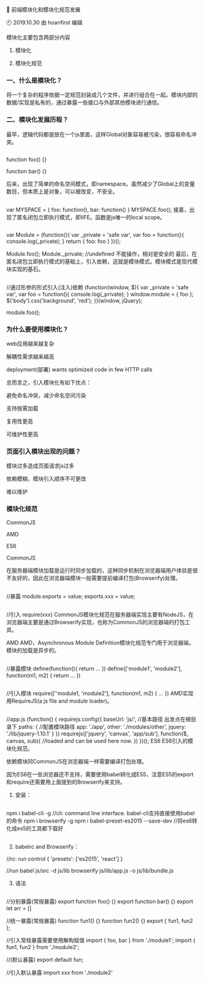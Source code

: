 🐾 前端模块化和模块化规范发展

🕘 2019.10.30 由 hoanfirst 编辑

模块化主要包含两部分内容

1. 模块化

2. 模块化规范

### 一、什么是模块化？

将一个复杂的程序依据一定规范封装成几个文件，并进行组合在一起。模块内部的数据/实现是私有的，通过暴露一些接口与外部其他模块进行通信。

### 二、模块化发展历程？

最早，逻辑代码都是放在一个js里面，这样Global对象容易被污染，很容易命名冲突。

```javascript


```
function foo() {}

function bar() {}

后来，出现了简单的命名空间模式，即namespace。虽然减少了Global上的变量数目，但本质上是对象，可以被改变，不安全。
```javascript


```
var MYSPACE = {
  foo: function(),
  bar: function()
}
MYSPACE.foo();
接着，出现了匿名闭包立即执行模式，即IIFE。函数是js唯一的local scope。
```javascript


```
var Module = (function(){
  var _private = 'safe var',
  var foo = function(){ console.log(_private); }
  return {
    foo: foo
  }
})();

Module.foo();
Module._private; //undefined 不能操作，相对是安全的
最后，在匿名闭包立即执行模式的基础上，引入依赖，这就是模块模式。模块模式是现代模块实现的基石。
```javascript


```
//通过形参的形式引入(注入)依赖
(function(window, $){
  var _private = 'safe var',
  var foo = function(){ console.log(_private); }
  window.module = { foo };
  $('body').css('background', 'red');
})(window, jQuery);

module.foo(); 

### 为什么要使用模块化？

web应用越来越复杂

解耦性需求越来越高

deployment(部署) wants optimized code in few HTTP calls

总而言之，引入模块化有如下优点：

避免命名冲突，减少命名空间污染

支持按需加载

复用性更高

可维护性更高

### 页面引入模块出现的问题？

模块过多造成页面请求js过多

依赖模糊，模块引入顺序不可更改

难以维护

### 模块化规范

CommonJS

AMD

ES6

CommonJS

在服务器端模块加载是运行时同步加载的，这种同步机制在浏览器端用户体验是很不友好的，因此在浏览器端模块一般需要提前编译打包(Browserify)处理。
```javascript


```
//暴露
module.exports = value;
exports.xxx = value;
```javascript


```
//引入
require(xxx)
CommonJS模块化规范在服务器端实现主要有NodeJS，在浏览器端主要是通过Browserify实现，也称为CommonJS的浏览器端的打包工具。

AMD
AMD，Asynchronous Module Definition模块化规范专门用于浏览器端，模块的加载是异步的。
```javascript


```
//暴露模块
define(function(){
  return ...
})
define(['module1', 'module2'], function(m1, m2) {
  return ...
})
```javascript


```
//引入模块
require([''module1, 'module2'], function(m1, m2) {
  ...
})
AMD实现用RequireJS(a js file and module loader)。
```javascript


```
//app.js
(function() {
  requirejs.config({
    baseUrl: 'js/', //基本路径 出发点在根目录下
    paths: { //配置模块路径
        app: './app',
        other: './modules/other',
        jquery: './lib/jquery-1.10.1'
    }
  })
  requirejs(['jquery', 'canvas', 'app/sub'], function($, canvas, sub){
    //loaded and can be used here now.
  }) 
})();
ES6
ES6引入的模块化规范。

依赖模块同CommonJS在浏览器端一样需要编译打包处理。

因为ES6在一些浏览器还不支持，需要使用babel转化成ES5，注意ES5的export和require还需要用上面提到的Browserify来支持。

1. 安装：
```javascript


```
npm i babel-cli -g //cli: command line interface. babel-cli支持直接使用babel的命令
npm i browserify -g
npm i babel-preset-es2015 --save-dev //将es6转化成es5的工具都下载好

```javascript


```
2. babelrc and Browserify：

//rc: run control
{
  'presets': ['es2015', 'react']
}

//run
babel js/src -d js/lib
browserify js/lib/app.js -o js/lib/bundle.js

3. 语法

```javascript


```
//分别暴露(常规暴露)
export function foo() {}
export function bar() {} 
export let arr = []
 
//统一暴露(常规暴露)
function fun1() {}
function fun2() {} 
export { fun1, fun2 };

//引入常规暴露需要使用解构赋值
import { foo, bar } from './module1';
import { fun1, fun2 } from './module2'; 

//(默认暴露)
export default fun;

//引入默认暴露
import xxx from './module2'
